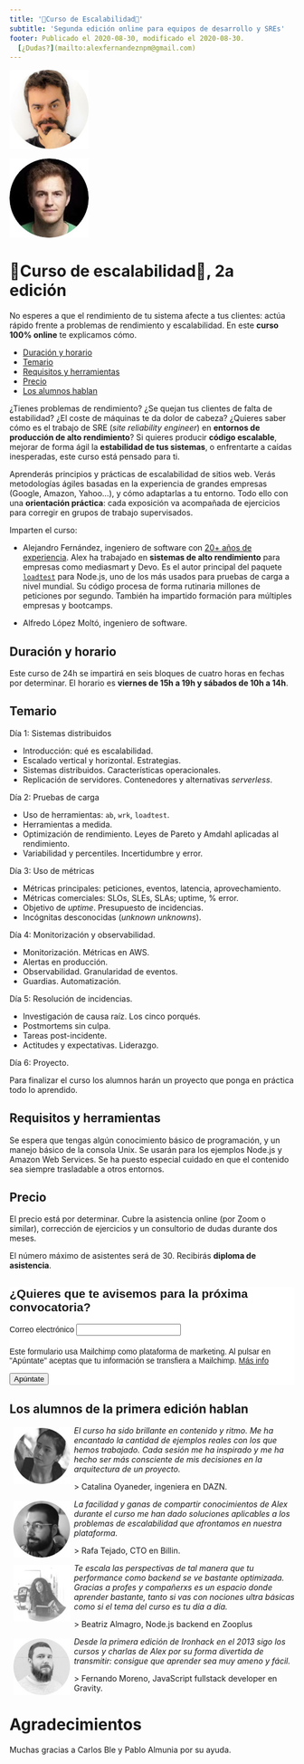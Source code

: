 ```yaml
---
title: '🚀Curso de Escalabilidad🚀'
subtitle: 'Segunda edición online para equipos de desarrollo y SREs'
footer: Publicado el 2020-08-30, modificado el 2020-08-30.
  [¿Dudas?](mailto:alexfernandeznpm@gmail.com)
---
```


![Alex Fernández, profesor principal del curso.](pics/escalabilidad-alex.jpg "Alex Fernández, también conocido como Pinchito.")

![Alfredo López Moltó, profesor asociado.](pics/escalabilidad-alfredo.jpg "Alfredo López Moltó, también conocido como xgalen.")

# 🚀Curso de escalabilidad🚀, 2a edición

No esperes a que el rendimiento de tu sistema afecte a tus clientes: actúa rápido frente a problemas de rendimiento y escalabilidad.
En este **curso 100% online** te explicamos cómo.

* <a href="#duración-y-horario">Duración y horario</a>
* <a href="#temario">Temario</a>
* <a href="#requisitos-y-herramientas">Requisitos y herramientas</a>
* <a href="#precio">Precio</a>
* <a href="#los-alumnos-hablan">Los alumnos hablan</a>

¿Tienes problemas de rendimiento?
¿Se quejan tus clientes de falta de estabilidad?
¿El coste de máquinas te da dolor de cabeza?
¿Quieres saber cómo es el trabajo de SRE (_site reliability engineer_)
en **entornos de producción de alto rendimiento**?
Si quieres producir **código escalable**,
mejorar de forma ágil la **estabilidad de tus sistemas**,
o enfrentarte a caídas inesperadas,
este curso está pensado para ti.

Aprenderás principios y prácticas de escalabilidad de sitios web.
Verás metodologías ágiles basadas en la experiencia de grandes empresas (Google, Amazon, Yahoo…),
y cómo adaptarlas a tu entorno.
Todo ello con una **orientación práctica**:
cada exposición va acompañada de ejercicios para corregir en grupos de trabajo supervisados.

Imparten el curso:

* Alejandro Fernández,
ingeniero de software con [20+ años de experiencia](/cv).
Alex ha trabajado en **sistemas de alto rendimiento** para empresas como mediasmart y Devo.
Es el autor principal del paquete [`loadtest`](https://www.npmjs.com/package/loadtest) para Node.js,
uno de los más usados para pruebas de carga a nivel mundial.
Su código procesa de forma rutinaria millones de peticiones por segundo.
También ha impartido formación para múltiples empresas y bootcamps.

* Alfredo López Moltó,
ingeniero de software.

## Duración y horario

Este curso de 24h se impartirá en seis bloques de cuatro horas
en fechas por determinar.
El horario es **viernes de 15h a 19h y sábados de 10h a 14h**.

## Temario

Día 1: Sistemas distribuidos

* Introducción: qué es escalabilidad.
* Escalado vertical y horizontal. Estrategias.
* Sistemas distribuidos. Características operacionales.
* Replicación de servidores. Contenedores y alternativas _serverless_.

Día 2: Pruebas de carga

* Uso de herramientas: `ab`, `wrk`, `loadtest`.
* Herramientas a medida.
* Optimización de rendimiento. Leyes de Pareto y Amdahl aplicadas al rendimiento.
* Variabilidad y percentiles. Incertidumbre y error.

Día 3: Uso de métricas

* Métricas principales: peticiones, eventos, latencia, aprovechamiento.
* Métricas comerciales: SLOs, SLEs, SLAs; uptime, % error.
* Objetivo de _uptime_. Presupuesto de incidencias.
* Incógnitas desconocidas (_unknown unknowns_).

Día 4: Monitorización y observabilidad.

* Monitorización. Métricas en AWS.
* Alertas en producción.
* Observabilidad. Granularidad de eventos.
* Guardias. Automatización.

Día 5: Resolución de incidencias.

* Investigación de causa raíz. Los cinco porqués.
* Postmortems sin culpa.
* Tareas post-incidente.
* Actitudes y expectativas. Liderazgo.

Día 6: Proyecto.

Para finalizar el curso los alumnos harán un proyecto
que ponga en práctica todo lo aprendido.

## Requisitos y herramientas

Se espera que tengas algún conocimiento básico de programación,
y un manejo básico de la consola Unix.
Se usarán para los ejemplos Node.js y Amazon Web Services.
Se ha puesto especial cuidado en que el contenido sea siempre trasladable a otros entornos.

## Precio

El precio está por determinar.
Cubre la asistencia online (por Zoom o similar),
corrección de ejercicios y un consultorio de dudas durante dos meses.

El número máximo de asistentes será de 30.
Recibirás **diploma de asistencia**.

<div class="calltoaction">
<!-- Begin Mailchimp Signup Form -->
<link href="//cdn-images.mailchimp.com/embedcode/classic-10_7.css" rel="stylesheet" type="text/css">
<style type="text/css">
	#mc_embed_signup{background:#fff; clear:left; font:14px Helvetica,Arial,sans-serif; }
	/* Add your own Mailchimp form style overrides in your site stylesheet or in this style block.
	   We recommend moving this block and the preceding CSS link to the HEAD of your HTML file. */
</style>
<style type="text/css">
	#mc-embedded-subscribe-form input[type=checkbox]{display: inline; width: auto;margin-right: 10px;}
	#mergeRow-gdpr {margin-top: 20px;}
	#mergeRow-gdpr fieldset label {font-weight: normal;}
	#mc-embedded-subscribe-form .mc_fieldset{border:none;min-height: 0px;padding-bottom:0px;}
</style>
<div id="mc_embed_signup">
<form action="https://pinchito.us17.list-manage.com/subscribe/post?u=e9283fddf717617d9d2cf1c28&amp;id=5c26e59896" method="post" id="mc-embedded-subscribe-form" name="mc-embedded-subscribe-form" class="validate" target="_blank" novalidate>
<div id="mc_embed_signup_scroll">
<h2>¿Quieres que te avisemos para la próxima convocatoria?</h2>
<div class="mc-field-group">
<label for="mce-EMAIL">Correo electrónico </label>
<input type="email" value="" name="EMAIL" class="required email" id="mce-EMAIL">
</div>
<div id="mergeRow-gdpr" class="mergeRow gdpr-mergeRow content__gdprBlock mc-field-group">
<div class="content__gdprLegal">
<p>Este formulario usa Mailchimp como plataforma de marketing. Al pulsar en "Apúntate" aceptas que tu información se transfiera a Mailchimp. <a href="https://mailchimp.com/legal/" target="_blank">Más info</a></p>
</div>
</div>
<div id="mce-responses" class="clear">
<div class="response" id="mce-error-response" style="display:none"></div>
<div class="response" id="mce-success-response" style="display:none"></div>
</div> <!-- real people should not fill this in and expect good things - do not remove this or risk form bot signups-->
<div style="position: absolute; left: -5000px;" aria-hidden="true"><input type="text" name="b_e9283fddf717617d9d2cf1c28_5c26e59896" tabindex="-1" value=""></div>
<div class="clear"><input type="submit" value="Apúntate" name="subscribe" id="mc-embedded-subscribe" class="button"></div>
</div>
</form>
</div>

<!--End mc_embed_signup-->
</div>

## Los alumnos de la primera edición hablan

<img src="pics/escalabilidad-cata.jpg" title="Catalina Oyaneder" style="float: left; margin: 0.2em 0.5em;" />

_El curso ha sido brillante en contenido y ritmo.
Me ha encantado la cantidad de ejemplos reales con los que hemos trabajado.
Cada sesión me ha inspirado y me ha hecho ser más consciente de mis decisiones en la arquitectura de un proyecto._

\> Catalina Oyaneder, ingeniera en DAZN.

<p style="clear: both;"></p>

<img src="pics/escalabilidad-rafa.jpg" title="Rafa Tejado" style="float: left; margin: 0.2em 0.5em;" />

_La facilidad y ganas de compartir conocimientos de Alex durante el curso me han dado soluciones aplicables a los problemas de escalabilidad que afrontamos en nuestra plataforma._

\> Rafa Tejado, CTO en Billin.

<p style="clear: both;"></p>

<img src="pics/escalabilidad-btrz.jpg" title="Beatriz Almagro" style="float: left; margin: 0.2em 0.5em;" />

_Te escala las perspectivas de tal manera que tu performance como backend se ve bastante optimizada.
Gracias a profes y compañerxs es un espacio donde aprender bastante,
tanto si vas con nociones ultra básicas como si el tema del curso es tu día a día._

\> Beatriz Almagro, Node.js backend en Zooplus

<p style="clear: both;"></p>

<img src="pics/escalabilidad-fernando.jpg" title="Fernando Moreno" style="float: left; margin: 0.2em 0.5em;" />

_Desde la primera edición de Ironhack en el 2013 sigo los cursos y charlas de Alex por su forma divertida de transmitir:
consigue que aprender sea muy ameno y fácil._

\> Fernando Moreno, JavaScript fullstack developer en Gravity.

<p style="clear: both;"></p>

# Agradecimientos

Muchas gracias a Carlos Ble y Pablo Almunia por su ayuda.

<style type="text/css">
header {
	display: none;
}
</style>

